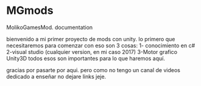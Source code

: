 # MGmods
MolikoGamesMod. documentation

bienvenido a mi primer proyecto de mods con unity.
lo primero que necesitaremos para comenzar con eso son 3 cosas:
  1- conocimiento en c#
  2-visual studio (cualquier version, en mi caso 2017)
  3-Motor grafico Unity3D
todos esos son importantes para lo que haremos aquí.

gracias por pasarte por aqui. pero como no tengo un canal de videos dedicado a enseñar
no dejare links jeje.
